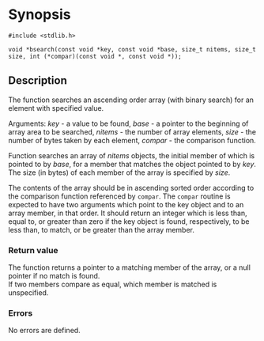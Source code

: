 # Synopsis

`#include <stdlib.h>`

`void *bsearch(const void *key, const void *base, size_t nitems, size_t size,
int (*compar)(const void *, const void *));`

## Description

The function searches an ascending order array (with binary search) for an element with specified value.

Arguments:
_key_ - a value to be found,
_base_ - a pointer to the beginning of array area to be searched,
_nitems_ - the number of array elements,
_size_ - the number of bytes taken by each element,
_compar_ - the comparison function.

Function searches an array of _nitems_ objects, the initial member of which is pointed to by _base_, for a
member that matches the object pointed to by _key_.  The size (in bytes) of each member of the array is specified
by _size_.

The contents of the array should be in ascending sorted order according to the comparison function referenced by
`compar`.  The `compar` routine is expected to have two arguments which point to the key object and to an array member,
in that order.  It should return an integer which is less than, equal to, or greater than zero if the key object is
found, respectively, to be less than, to match, or be greater than the array member.

### Return value

The function returns a pointer to a matching member of the array, or a null pointer if no match is found.  
If two members compare as equal, which member is matched is unspecified.

### Errors

No errors are defined.
